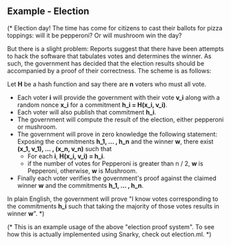 ## Example  -  Election


(* Election day! The time has come for citizens to cast their ballots for
   pizza toppings: will it be pepperoni? Or will mushroom win the day?

   But there is a slight problem:
   Reports suggest that there have been attempts to hack the software that
   tabulates votes and determines the winner. As such, the government has decided
   that the election results should be accompanied by a proof of their correctness.
   The scheme is as follows:

   Let **H** be a hash function and say there are **n** voters who must all vote.
   - Each voter **i** will provide the government with their vote **v_i** along with
     a random nonce **x_i** for a commitment **h_i = H(x_i, v_i)**.
   - Each voter will also publish that commitment **h_i**.
   - The government will compute the result of the election, either pepperoni or mushroom.
   - The government will prove in zero knowledge the following statement:
      Exposing the commitments **h_1, ... , h_n** and the winner **w**,
      there exist **(x_1, v_1), ... , (x_n, v_n)** such that
      - For each **i**, **H(x_i, v_i) = h_i**.
      - if the number of votes for Pepperoni is greater than n / 2, **w** is Pepperoni,
        otherwise, **w** is Mushroom.
   - Finally each voter verifies the government's proof against the claimed winner **w**
     and the commitments **h_1, ... , h_n**.

   In plain English, the government will prove "I know votes corresponding to the commitments **h_i**
   such that taking the majority of those votes results in winner **w**".
*)

(* This is an example usage of the above "election proof system".
   To see how this is actually implemented using Snarky, check out election.ml.
*)
